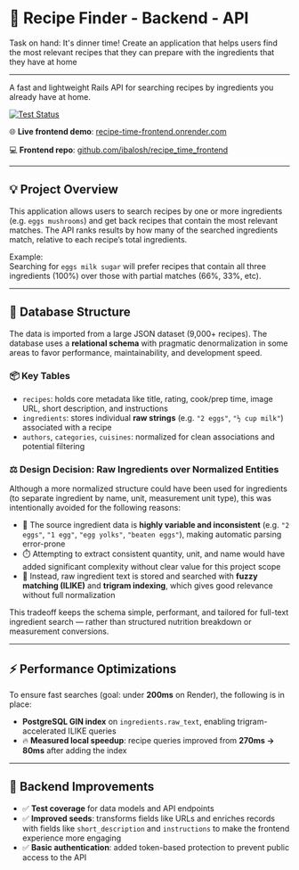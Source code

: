 # 🥘 Recipe Finder - Backend - API

Task on hand: It's dinner time! Create an application that helps users find the most relevant recipes that they can prepare with the ingredients that they have at home

---

A fast and lightweight Rails API for searching recipes by ingredients you already have at home.

[![Test Status](https://github.com/ibalosh/recipe_time/actions/workflows/ci.yml/badge.svg)](https://github.com/ibalosh/recipe_time/actions)

🌐 **Live frontend demo**: [recipe-time-frontend.onrender.com](https://recipe-time-frontend.onrender.com)

💻 **Frontend repo**: [github.com/ibalosh/recipe_time_frontend](https://github.com/ibalosh/recipe_time_frontend)

---

## 💡 Project Overview

This application allows users to search recipes by one or more ingredients (e.g. `eggs mushrooms`) and get back recipes that contain the most relevant matches. The API ranks results by how many of the searched ingredients match, relative to each recipe’s total ingredients.

Example:  
Searching for `eggs milk sugar` will prefer recipes that contain all three ingredients (100%) over those with partial matches (66%, 33%, etc).

---

## 🧠 Database Structure

The data is imported from a large JSON dataset (9,000+ recipes). The database uses a **relational schema** with pragmatic denormalization in some areas to favor performance, maintainability, and development speed.


### 📦 Key Tables

- `recipes`: holds core metadata like title, rating, cook/prep time, image URL, short description, and instructions
- `ingredients`: stores individual **raw strings** (e.g. `"2 eggs"`, `"½ cup milk"`) associated with a recipe
- `authors`, `categories`, `cuisines`: normalized for clean associations and potential filtering

### ⚖️ Design Decision: Raw Ingredients over Normalized Entities

Although a more normalized structure could have been used for ingredients (to separate ingredient by name, unit, measurement unit type), this was intentionally avoided for the following reasons:

- 🧠 The source ingredient data is **highly variable and inconsistent** (e.g. `"2 eggs"`, `"1 egg"`, `"egg yolks"`, `"beaten eggs"`), making automatic parsing error-prone
- ⏱️ Attempting to extract consistent quantity, unit, and name would have added significant complexity without clear value for this project scope
- 🚀 Instead, raw ingredient text is stored and searched with **fuzzy matching (ILIKE)** and **trigram indexing**, which gives good relevance without full normalization

This tradeoff keeps the schema simple, performant, and tailored for full-text ingredient search — rather than structured nutrition breakdown or measurement conversions.

---

## ⚡ Performance Optimizations

To ensure fast searches (goal: under **200ms** on Render), the following is in place:

- **PostgreSQL GIN index** on `ingredients.raw_text`, enabling trigram-accelerated ILIKE queries
- 🔥 **Measured local speedup**: recipe queries improved from **270ms → 80ms** after adding the index

---

## 🔐 Backend Improvements

- ✅ **Test coverage** for data models and API endpoints
- ✅ **Improved seeds**: transforms fields like URLs and enriches records with fields like `short_description` and `instructions` to make the frontend experience more engaging
- ✅ **Basic authentication**: added token-based protection to prevent public access to the API
